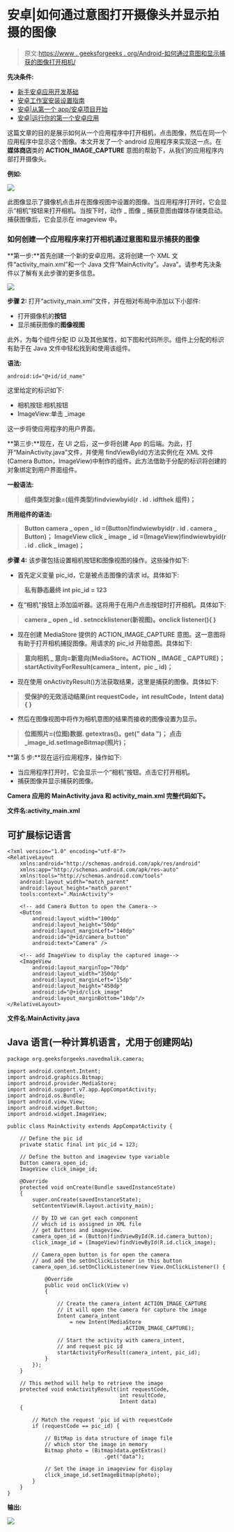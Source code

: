 # 安卓|如何通过意图打开摄像头并显示拍摄的图像

> 原文:[https://www . geeksforgeeks . org/Android-如何通过意图和显示捕获的图像打开相机/](https://www.geeksforgeeks.org/android-how-to-open-camera-through-intent-and-display-captured-image/)

**先决条件:**

*   [新手安卓应用开发基础](https://www.geeksforgeeks.org/android-app-development-fundamentals-for-beginners/)
*   [安卓工作室安装设置指南](https://www.geeksforgeeks.org/guide-to-install-and-set-up-android-studio/)
*   [安卓|从第一个 app/安卓项目开始](https://www.geeksforgeeks.org/android-starting-with-first-app-android-project/)
*   [安卓|运行你的第一个安卓应用](https://www.geeksforgeeks.org/android-running-your-first-android-app/)

这篇文章的目的是展示如何从一个应用程序中打开相机，点击图像，然后在同一个应用程序中显示这个图像。本文开发了一个 android 应用程序来实现这一点。在**媒体商店**类的 **ACTION_IMAGE_CAPTURE** 意图的帮助下，从我们的应用程序内部打开摄像头。

**例如:**

![](img/19bd4f69fed6ce00d67b5da86701c7e5.png)

此图像显示了摄像机点击并在图像视图中设置的图像。当应用程序打开时，它会显示“相机”按钮来打开相机。当按下时，动作 _ 图像 _ 捕获意图由媒体存储类启动。捕获图像后，它会显示在 imageview 中。

### 如何创建一个应用程序来打开相机通过意图和显示捕获的图像

**第一步:**首先创建一个新的安卓应用。这将创建一个 XML 文件“activity_main.xml”和一个 Java 文件“MainActivity”。Java”。请参考先决条件以了解有关此步骤的更多信息。

![](img/c9f1f7861bd5b866a2e4d7e52e88dac1.png)

**步骤 2:** 打开“activity_main.xml”文件，并在相对布局中添加以下小部件:

*   打开摄像机的**按钮**
*   显示捕获图像的**图像视图**

此外，为每个组件分配 ID 以及其他属性，如下图和代码所示。组件上分配的标识有助于在 Java 文件中轻松找到和使用该组件。

**语法:**

```
android:id="@+id/id_name"
```

这里给定的标识如下:

*   相机按钮:相机按钮
*   ImageView:单击 _image

这一步将使应用程序的用户界面。

**第三步:**现在，在 UI 之后，这一步将创建 App 的后端。为此，打开“MainActivity.java”文件，并使用 findViewById()方法实例化在 XML 文件(Camera Button，ImageView)中制作的组件。此方法借助于分配的标识将创建的对象绑定到用户界面组件。

**一般语法:**

> **组件类型对象=(组件类型)findviewbyid(r . id . idfthek 组件)；**

**所用组件的语法:**

> **Button camera _ open _ id =(Button)findwiewbyid(r . id . camera _ Button)；**
> **ImageView click _ image _ id =(ImageView)findwiewbyid(r . id . click _ image)；**

**步骤 4:** 该步骤包括设置相机按钮和图像视图的操作。这些操作如下:

*   首先定义变量 pic_id，它是被点击图像的请求 id。具体如下:

> **私有静态最终 int pic_id = 123**

*   在“相机”按钮上添加监听器。这将用于在用户点击按钮时打开相机。具体如下:

> **camera _ open _ id . setnccklistener(新视图)。onclick listener(){ }**

*   现在创建 MediaStore 提供的 ACTION_IMAGE_CAPTURE 意图。这一意图将有助于打开相机捕捉图像。用请求的 pic_id 开始意图。具体如下:

> **意向相机 _ 意向=新意向(MediaStore。ACTION _ IMAGE _ CAPTURE)；**
> **startActivityForResult(camera _ intent，pic _ id)；**

*   现在使用 onActivityResult()方法获取结果，这里是捕获的图像。具体如下:

> **受保护的无效活动结果(int requestCode，int resultCode，Intent data) { }**

*   然后在图像视图中将作为相机意图的结果而接收的图像设置为显示。

> **位图照片=(位图)数据. getextras()。get(" data ")；**
> **点击 _image_id.setImageBitmap(照片)；**

**第 5 步:**现在运行应用程序，操作如下:

*   当应用程序打开时，它会显示一个“相机”按钮。点击它打开相机。
*   捕获图像并显示捕获的图像。

**Camera 应用的 MainActivity.java 和 activity_main.xml 完整代码如下。**

**文件名:activity_main.xml**

## 可扩展标记语言

```
<?xml version="1.0" encoding="utf-8"?>
<RelativeLayout
    xmlns:android="http://schemas.android.com/apk/res/android"
    xmlns:app="http://schemas.android.com/apk/res-auto"
    xmlns:tools="http://schemas.android.com/tools"
    android:layout_width="match_parent"
    android:layout_height="match_parent"
    tools:context=".MainActivity">

    <!-- add Camera Button to open the Camera-->
    <Button
        android:layout_width="100dp"
        android:layout_height="50dp"
        android:layout_marginLeft="140dp"
        android:id="@+id/camera_button"
        android:text="Camera" />

    <!-- add ImageView to display the captured image-->
    <ImageView
        android:layout_marginTop="70dp"
        android:layout_width="350dp"
        android:layout_marginLeft="15dp"
        android:layout_height="450dp"
        android:id="@+id/click_image"
        android:layout_marginBottom="10dp"/>
</RelativeLayout>
```

**文件名:MainActivity.java**

## Java 语言(一种计算机语言，尤用于创建网站)

```
package org.geeksforgeeks.navedmalik.camera;

import android.content.Intent;
import android.graphics.Bitmap;
import android.provider.MediaStore;
import android.support.v7.app.AppCompatActivity;
import android.os.Bundle;
import android.view.View;
import android.widget.Button;
import android.widget.ImageView;

public class MainActivity extends AppCompatActivity {

    // Define the pic id
    private static final int pic_id = 123;

    // Define the button and imageview type variable
    Button camera_open_id;
    ImageView click_image_id;

    @Override
    protected void onCreate(Bundle savedInstanceState)
    {
        super.onCreate(savedInstanceState);
        setContentView(R.layout.activity_main);

        // By ID we can get each component
        // which id is assigned in XML file
        // get Buttons and imageview.
        camera_open_id = (Button)findViewById(R.id.camera_button);
        click_image_id = (ImageView)findViewById(R.id.click_image);

        // Camera_open button is for open the camera
        // and add the setOnClickListener in this button
        camera_open_id.setOnClickListener(new View.OnClickListener() {

            @Override
            public void onClick(View v)
            {

                // Create the camera_intent ACTION_IMAGE_CAPTURE
                // it will open the camera for capture the image
                Intent camera_intent
                    = new Intent(MediaStore
                                     .ACTION_IMAGE_CAPTURE);

                // Start the activity with camera_intent,
                // and request pic id
                startActivityForResult(camera_intent, pic_id);
            }
        });
    }

    // This method will help to retrieve the image
    protected void onActivityResult(int requestCode,
                                    int resultCode,
                                    Intent data)
    {

        // Match the request 'pic id with requestCode
        if (requestCode == pic_id) {

            // BitMap is data structure of image file
            // which stor the image in memory
            Bitmap photo = (Bitmap)data.getExtras()
                               .get("data");

            // Set the image in imageview for display
            click_image_id.setImageBitmap(photo);
        }
    }
}
```

**输出:**

![](img/c8c9f7770639de3da6e933d9ec6dc065.png)
